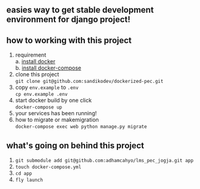 ## easies way to get stable development environment for django project!

## how to working with this project
1. requirement\
    a. [install docker](https://docs.docker.com/engine/install/)\
    b. [install docker-compose](https://docs.docker.com/compose/install/)
2. clone this project\
    `git clone git@github.com:sandikodev/dockerized-pec.git`
3. copy `env.example` to `.env`\
    `cp env.example .env`
4. start docker build by one click\
    `docker-compose up`
5. your services has been running!
6. how to migrate or makemigration\
    `docker-compose exec web python manage.py migrate`

## what's going on behind this project
1. `git submodule add git@github.com:adhamcahyo/lms_pec_jogja.git app`
2. `touch docker-compose.yml`
3. `cd app`
4. `fly launch`

